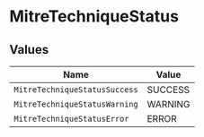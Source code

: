 # MitreTechniqueStatus


## Values

| Name                          | Value                         |
| ----------------------------- | ----------------------------- |
| `MitreTechniqueStatusSuccess` | SUCCESS                       |
| `MitreTechniqueStatusWarning` | WARNING                       |
| `MitreTechniqueStatusError`   | ERROR                         |